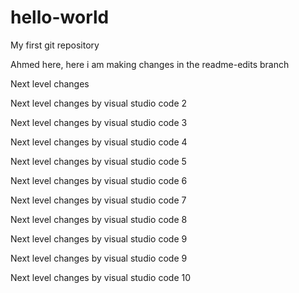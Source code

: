 # hello-world
My first git repository


Ahmed here, here i am making changes in the readme-edits branch

Next level changes

Next level changes by visual studio code 2

Next level changes by visual studio code 3


Next level changes by visual studio code 4

Next level changes by visual studio code 5

Next level changes by visual studio code 6

Next level changes by visual studio code 7

Next level changes by visual studio code 8

Next level changes by visual studio code 9

Next level changes by visual studio code 9

Next level changes by visual studio code 10